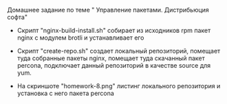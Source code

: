Домашнее задание по теме " Управление пакетами. Дистрибьюция софта" 

- Скрипт "nginx-build-install.sh" собирает из исходников rpm пакет nginx c модулем brotli и устанавливает его

- Скрипт "create-repo.sh" создает локальный репозиторий, помещает туда собранные пакеты nginx, помещает туда скачанный пакет percona, подключает данный репозиторий в качестве source для yum.

- На скриншоте "homework-8.png" листинг локального репозитория и установка с него пакета percona
